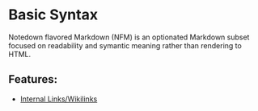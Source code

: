 
# Basic Syntax

Notedown flavored Markdown (NFM) is an optionated Markdown subset focused on readability and symantic meaning rather than rendering to HTML.

## Features:

- [Internal Links/Wikilinks](./wikilinks.md)
